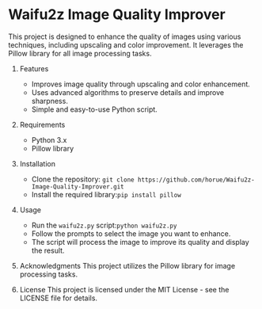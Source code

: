 
# Waifu2z Image Quality Improver

This project is designed to enhance the quality of images using various techniques, including upscaling and color improvement. It leverages the Pillow library for all image processing tasks.

1. Features

	-   Improves image quality through upscaling and color enhancement.
	-   Uses advanced algorithms to preserve details and improve sharpness.
	-   Simple and easy-to-use Python script.

2.  Requirements

	-   Python 3.x
	-   Pillow library

3. Installation

	- Clone the repository: `git clone https://github.com/horue/Waifu2z-Image-Quality-Improver.git` 
	- Install the required library:`pip install pillow` 

4. Usage

	- Run the `waifu2z.py` script:`python waifu2z.py` 
	- Follow the prompts to select the image you want to enhance.
     - The script will process the image to improve its quality and display the result.
    

5.  Acknowledgments
	This project utilizes the Pillow library for image processing tasks.

6. License
	This project is licensed under the MIT License - see the LICENSE file for details.